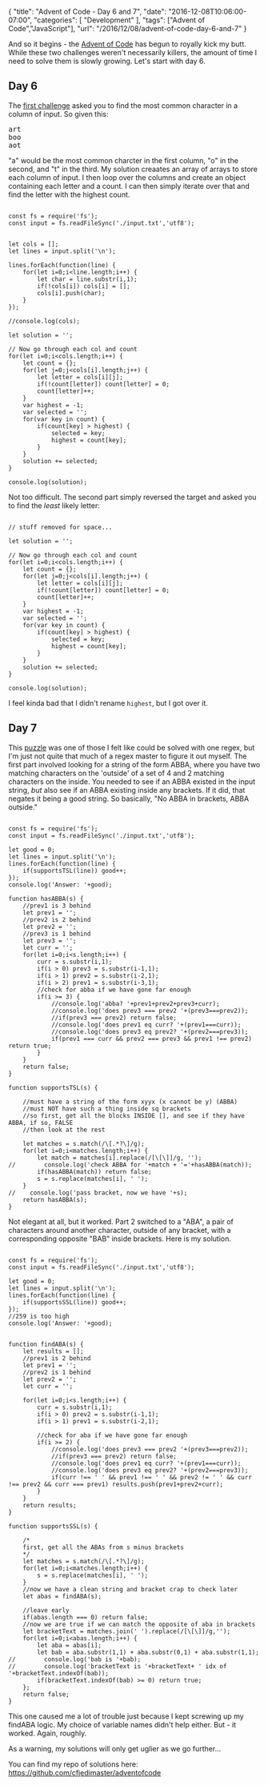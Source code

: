 
{
	"title": "Advent of Code - Day 6 and 7",
	"date": "2016-12-08T10:06:00-07:00",
	"categories": [
		"Development"
	],
	"tags": ["Advent of Code","JavaScript"],
	"url": "/2016/12/08/advent-of-code-day-6-and-7"
}

And so it begins - the  [Advent of Code](http://adventofcode.com/) has begun to royally kick my butt. While these two challenges
weren't necessarily killers, the amount of time I need to solve them is slowly growing. Let's start with day 6.

Day 6
---

The [first challenge](http://adventofcode.com/2016/day/6) asked you to find the most common character in a column of input. So given this:

<pre>
art
boo
aot
</pre>

"a" would be the most common charcter in the first column, "o" in the second, and "t" in the third. My solution creaates an 
array of arrays to store each column of input. I then loop over the columns and create an object containing 
each letter and a count. I can then simply iterate over that and find the letter with the highest count.

<pre><code class="language-javascript">
const fs = require(&#x27;fs&#x27;);
const input = fs.readFileSync(&#x27;.&#x2F;input.txt&#x27;,&#x27;utf8&#x27;);


let cols = [];
let lines = input.split(&#x27;\n&#x27;);

lines.forEach(function(line) {
    for(let i=0;i&lt;line.length;i++) {
        let char = line.substr(i,1);
        if(!cols[i]) cols[i] = [];
        cols[i].push(char);
    }
});

&#x2F;&#x2F;console.log(cols);

let solution = &#x27;&#x27;;

&#x2F;&#x2F; Now go through each col and count
for(let i=0;i&lt;cols.length;i++) {
    let count = {};
    for(let j=0;j&lt;cols[i].length;j++) {
        let letter = cols[i][j];
        if(!count[letter]) count[letter] = 0;
        count[letter]++;
    }
    var highest = -1;
    var selected = &#x27;&#x27;;
    for(var key in count) {
        if(count[key] &gt; highest) {
            selected = key;
            highest = count[key];
        }
    }
    solution += selected;
}

console.log(solution);
</code></pre>

Not too difficult. The second part simply reversed the target and asked you to find the *least* likely letter:

<pre><code class="language-javascript">
// stuff removed for space...

let solution = &#x27;&#x27;;

&#x2F;&#x2F; Now go through each col and count
for(let i=0;i&lt;cols.length;i++) {
    let count = {};
    for(let j=0;j&lt;cols[i].length;j++) {
        let letter = cols[i][j];
        if(!count[letter]) count[letter] = 0;
        count[letter]++;
    }
    var highest = -1;
    var selected = &#x27;&#x27;;
    for(var key in count) {
        if(count[key] &gt; highest) {
            selected = key;
            highest = count[key];
        }
    }
    solution += selected;
}

console.log(solution);
</code></pre>

I feel kinda bad that I didn't rename `highest`, but I got over it.

Day 7
---

This [puzzle](http://adventofcode.com/2016/day/7) was one of those I felt like could be solved with one regex, 
but I'm just not quite that much of a regex master to figure it out myself. The first part involved looking for
a string of the form ABBA, where you have two matching characters on the 'outside' of a set of 4 and 2 matching
characters on the inside. You needed to see if an ABBA existed in the input string, *but* also see if an ABBA
existing inside any brackets. If it did, that negates it being a good string. So basically, "No ABBA in brackets, 
ABBA outside."

<pre><code class="language-javascript">
const fs = require(&#x27;fs&#x27;);
const input = fs.readFileSync(&#x27;.&#x2F;input.txt&#x27;,&#x27;utf8&#x27;);

let good = 0;
let lines = input.split(&#x27;\n&#x27;);
lines.forEach(function(line) {
    if(supportsTSL(line)) good++;
});
console.log(&#x27;Answer: &#x27;+good);

function hasABBA(s) {
    &#x2F;&#x2F;prev1 is 3 behind
    let prev1 = &#x27;&#x27;;
    &#x2F;&#x2F;prev2 is 2 behind
    let prev2 = &#x27;&#x27;;
    &#x2F;&#x2F;prev3 is 1 behind
    let prev3 = &#x27;&#x27;;
    let curr = &#x27;&#x27;;
    for(let i=0;i&lt;s.length;i++) {
        curr = s.substr(i,1);
        if(i &gt; 0) prev3 = s.substr(i-1,1);
        if(i &gt; 1) prev2 = s.substr(i-2,1);
        if(i &gt; 2) prev1 = s.substr(i-3,1);
        &#x2F;&#x2F;check for abba if we have gone far enough
        if(i &gt;= 3) {
            &#x2F;&#x2F;console.log(&#x27;abba? &#x27;+prev1+prev2+prev3+curr);
            &#x2F;&#x2F;console.log(&#x27;does prev3 === prev2 &#x27;+(prev3===prev2));
            &#x2F;&#x2F;if(prev3 === prev2) return false;
            &#x2F;&#x2F;console.log(&#x27;does prev1 eq curr? &#x27;+(prev1===curr));
            &#x2F;&#x2F;console.log(&#x27;does prev3 eq prev2? &#x27;+(prev2===prev3));
            if(prev1 === curr &amp;&amp; prev2 === prev3 &amp;&amp; prev1 !== prev2) return true;
        }
    }
    return false;
}

function supportsTSL(s) {

    &#x2F;&#x2F;must have a string of the form xyyx (x cannot be y) (ABBA)
    &#x2F;&#x2F;must NOT have such a thing inside sq brackets
    &#x2F;&#x2F;so first, get all the blocks INSIDE [], and see if they have ABBA, if so, FALSE
    &#x2F;&#x2F;then look at the rest  

    let matches = s.match(&#x2F;\[.*?\]&#x2F;g);
    for(let i=0;i&lt;matches.length;i++) {
        let match = matches[i].replace(&#x2F;[\[\]]&#x2F;g, &#x27;&#x27;);
&#x2F;&#x2F;        console.log(&#x27;check ABBA for &#x27;+match + &#x27;=&#x27;+hasABBA(match));
        if(hasABBA(match)) return false;
        s = s.replace(matches[i], &#x27; &#x27;);
    }
&#x2F;&#x2F;    console.log(&#x27;pass bracket, now we have &#x27;+s);
    return hasABBA(s);
}
</code></pre>

Not elegant at all, but it worked. Part 2 switched to a "ABA", a pair of characters around another character, outside
of any bracket, with a corresponding opposite "BAB" inside brackets. Here is my solution.

<pre><code class="language-javascript">
const fs = require(&#x27;fs&#x27;);
const input = fs.readFileSync(&#x27;.&#x2F;input.txt&#x27;,&#x27;utf8&#x27;);

let good = 0;
let lines = input.split(&#x27;\n&#x27;);
lines.forEach(function(line) {
    if(supportsSSL(line)) good++;
});
&#x2F;&#x2F;259 is too high
console.log(&#x27;Answer: &#x27;+good);


function findABA(s) {
    let results = [];
    &#x2F;&#x2F;prev1 is 2 behind
    let prev1 = &#x27;&#x27;;
    &#x2F;&#x2F;prev2 is 1 behind
    let prev2 = &#x27;&#x27;;
    let curr = &#x27;&#x27;;

    for(let i=0;i&lt;s.length;i++) {
        curr = s.substr(i,1);
        if(i &gt; 0) prev2 = s.substr(i-1,1);
        if(i &gt; 1) prev1 = s.substr(i-2,1);

        &#x2F;&#x2F;check for aba if we have gone far enough
        if(i &gt;= 2) {
            &#x2F;&#x2F;console.log(&#x27;does prev3 === prev2 &#x27;+(prev3===prev2));
            &#x2F;&#x2F;if(prev3 === prev2) return false;
            &#x2F;&#x2F;console.log(&#x27;does prev1 eq curr? &#x27;+(prev1===curr));
            &#x2F;&#x2F;console.log(&#x27;does prev3 eq prev2? &#x27;+(prev2===prev3));
            if(curr !== &#x27; &#x27; &amp;&amp; prev1 !== &#x27; &#x27; &amp;&amp; prev2 != &#x27; &#x27; &amp;&amp; curr !== prev2 &amp;&amp; curr === prev1) results.push(prev1+prev2+curr);
        }
    }
    return results;
}

function supportsSSL(s) {

    &#x2F;*
    first, get all the ABAs from s minus brackets
    *&#x2F;
    let matches = s.match(&#x2F;\[.*?\]&#x2F;g);
    for(let i=0;i&lt;matches.length;i++) {
        s = s.replace(matches[i], &#x27; &#x27;);
    }
    &#x2F;&#x2F;now we have a clean string and bracket crap to check later
    let abas = findABA(s);

    &#x2F;&#x2F;leave early
    if(abas.length === 0) return false;
    &#x2F;&#x2F;now we are true if we can match the opposite of aba in brackets
    let bracketText = matches.join(&#x27; &#x27;).replace(&#x2F;[\[\]]&#x2F;g,&#x27;&#x27;);
    for(let i=0;i&lt;abas.length;i++) {
        let aba = abas[i];
        let bab = aba.substr(1,1) + aba.substr(0,1) + aba.substr(1,1);
&#x2F;&#x2F;        console.log(&#x27;bab is &#x27;+bab);
&#x2F;&#x2F;        console.log(&#x27;bracketText is &#x27;+bracketText+ &#x27; idx of &#x27;+bracketText.indexOf(bab));
        if(bracketText.indexOf(bab) &gt;= 0) return true;
    };
    return false;
}
</code></pre>

This one caused me a lot of trouble just because I kept screwing up my findABA logic. My choice of variable names didn't
help either. But - it worked. Again, roughly.

As a warning, my solutions will only get uglier as we go further...

You can find my repo of solutions here: https://github.com/cfjedimaster/adventofcode
